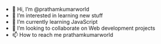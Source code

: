 - 👋 Hi, I’m @prathamkumarworld
- 👀 I’m interested in learning new stuff
- 🌱 I’m currently learning JavaScript
- 💞️ I’m looking to collaborate on Web development projects
- 📫 How to reach me prathamkumarworld

<!---
prathamkumarworld/prathamkumarworld is a ✨ special ✨ repository because its `README.md` (this file) appears on your GitHub profile.
You can click the Preview link to take a look at your changes.
--->

